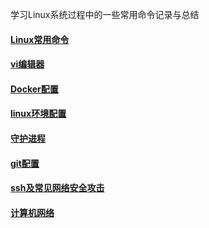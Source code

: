 
学习Linux系统过程中的一些常用命令记录与总结
#### [Linux常用命令](https://github.com/957001934/Linux/blob/main/Linux%E5%B8%B8%E7%94%A8%E5%91%BD%E4%BB%A4.md)  
#### [vi编辑器](https://github.com/957001934/Linux/blob/main/Vi%E7%BC%96%E8%BE%91%E5%99%A8.md)  
#### [Docker配置](https://github.com/957001934/Linux/blob/main/docker%E5%AE%89%E8%A3%85%E9%85%8D%E7%BD%AE.md)
#### [linux环境配置](https://github.com/957001934/Linux/blob/main/linux%E9%85%8D%E7%BD%AE.md)
#### [守护进程](https://github.com/957001934/Linux/blob/main/%E5%AE%88%E6%8A%A4%E8%BF%9B%E7%A8%8B.md)
#### [git配置](https://github.com/957001934/Linux/blob/main/git%E5%AE%89%E8%A3%85%E9%85%8D%E7%BD%AE.md)
#### [ssh及常见网络安全攻击](https://github.com/957001934/Linux-Tutorial/blob/main/%E5%88%9D%E7%AA%A5%E7%BD%91%E7%BB%9C%E5%AE%89%E5%85%A8.md)
#### [计算机网络](https://github.com/957001934/Linux-Tutorial/blob/main/%E8%AE%A1%E7%AE%97%E6%9C%BA%E7%BD%91%E7%BB%9C.md)
